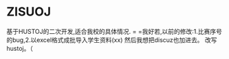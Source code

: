 ZISUOJ
======

基于HUSTOJ的二次开发,适合我校的具体情况.
= =我好若,以前的修改:1.比赛序号的bug,2.以excel格式成批导入学生资料(xx)
	然后我想把discuz也加进去。
	改写hustoj。（
